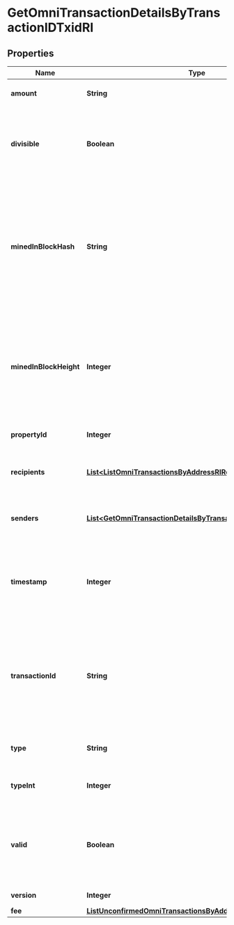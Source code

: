 

# GetOmniTransactionDetailsByTransactionIDTxidRI


## Properties

| Name | Type | Description | Notes |
|------------ | ------------- | ------------- | -------------|
|**amount** | **String** | Defines the amount of the sent tokens. |  |
|**divisible** | **Boolean** | Defines whether the attribute can be divisible or not, as boolean. E.g., if it is \&quot;true\&quot;, the attribute is divisible. |  |
|**minedInBlockHash** | **String** | Represents the hash of the block where this transaction was mined/confirmed for first time. The hash is defined as a cryptographic digital fingerprint made by hashing the block header twice through the SHA256 algorithm. |  |
|**minedInBlockHeight** | **Integer** | Represents the hight of the block where this transaction was mined/confirmed for first time. The height is defined as the number of blocks in the blockchain preceding this specific block. |  |
|**propertyId** | **Integer** | Represents the identifier of the tokens to send. |  |
|**recipients** | [**List&lt;ListOmniTransactionsByAddressRIRecipients&gt;**](ListOmniTransactionsByAddressRIRecipients.md) | Represents an object of addresses that receive the transactions. |  |
|**senders** | [**List&lt;GetOmniTransactionDetailsByTransactionIDTxidRISenders&gt;**](GetOmniTransactionDetailsByTransactionIDTxidRISenders.md) | Represents an object of addresses that provide the funds. |  |
|**timestamp** | **Integer** | Defines the exact date/time in Unix Timestamp when this transaction was mined, confirmed or first seen in Mempool, if it is unconfirmed. |  |
|**transactionId** | **String** | Represents the unique identifier of a transaction, i.e. it could be &#x60;transactionId&#x60; in UTXO-based protocols like Bitcoin, and transaction &#x60;hash&#x60; in Ethereum blockchain. |  |
|**type** | **String** | Defines the type of the transaction as a string. |  |
|**typeInt** | **Integer** | Defines the type of the transaction as a number. |  |
|**valid** | **Boolean** | Defines whether the transaction is valid or not, as boolean. E.g. if set to \&quot;true\&quot;, it means the transaction is valid. |  |
|**version** | **Integer** | Defines the specific version. |  |
|**fee** | [**ListUnconfirmedOmniTransactionsByAddressRIFee**](ListUnconfirmedOmniTransactionsByAddressRIFee.md) |  |  |



